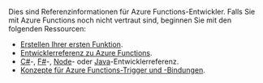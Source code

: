 Dies sind Referenzinformationen für Azure Functions-Entwickler. Falls Sie mit Azure Functions noch nicht vertraut sind, beginnen Sie mit den folgenden Ressourcen:

* [Erstellen Ihrer ersten Funktion](../articles/azure-functions/functions-create-first-azure-function.md).
* [Entwicklerreferenz zu Azure Functions](../articles/azure-functions/functions-reference.md).
* [C#](../articles/azure-functions/functions-reference-csharp.md)-, [F#](../articles/azure-functions/functions-reference-fsharp.md)-, [Node](../articles/azure-functions/functions-reference-node.md)- oder [Java](..\articles\azure-functions\functions-reference-java.md)-Entwicklerreferenz.
* [Konzepte für Azure Functions-Trigger und -Bindungen](..\articles\azure-functions\functions-triggers-bindings.md).

